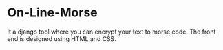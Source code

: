 # On-Line-Morse
It a django tool where you can encrypt your text to morse code. The front end is designed using HTML and CSS.
